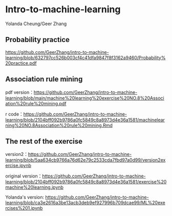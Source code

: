 # Intro-to-machine-learning
Yolanda Cheung/Geer Zhang

## Probability practice
https://github.com/GeerZhang/intro-to-machine-learning/blob/632797cc526b003cf4c41dfa9847f8f3162a9460/Probability%20practice.pdf

## Association rule mining
pdf version：https://github.com/GeerZhang/intro-to-machine-learning/blob/main/machine%20learning%20exercise%20NO.8%20Association%20rule%20mining.pdf

r code：https://github.com/GeerZhang/intro-to-machine-learning/blob/2104bff092b9786a0fc5849c8a8973d4e36a1581/machinelearning%20NO.8Association%20rule%20mining.Rmd

## The rest of the exercise
version2：https://github.com/GeerZhang/intro-to-machine-learning/blob/5aa634cb9766a76d62e79c2533cda7fbd97a0d99/version2exercise.ipynb

original version：https://github.com/GeerZhang/intro-to-machine-learning/blob/2104bff092b9786a0fc5849c8a8973d4e36a1581/exercise%20machine%20learning.ipynb

Yolanda's version: https://github.com/GeerZhang/intro-to-machine-learning/blob/ca3e2616a3be13acb3deb9ef927996b709dcae99/ML%20exercises%201.ipynb
